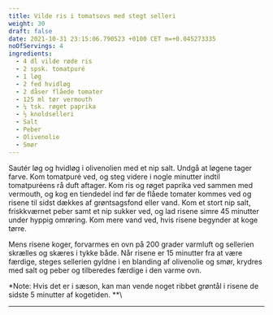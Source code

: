 ```yaml
---
title: Vilde ris i tomatsovs med stegt selleri
weight: 30
draft: false
date: 2021-10-31 23:15:06.790523 +0100 CET m=+0.045273335
noOfServings: 4
ingredients:
  - 4 dl vilde røde ris
  - 2 spsk. tomatpuré
  - 1 løg
  - 2 fed hvidløg
  - 2 dåser flåede tomater
  - 125 ml tør vermouth
  - ¼ tsk. røget paprika
  - ½ knoldselleri
  - Salt
  - Peber
  - Olivenolie
  - Smør
---
```




Sautér løg og hvidløg i olivenolien med et nip salt. Undgå at løgene
tager farve. Kom tomatpuré ved, og steg videre i nogle minutter indtil
tomatpuréens rå duft aftager. Kom ris og røget paprika ved sammen med
vermouth, og kog en tiendedel ind før de flåede tomater kommes ved og
risene til sidst dækkes af grøntsagsfond eller vand. Kom et stort nip
salt, friskkværnet peber samt et nip sukker ved, og lad risene simre 45
minutter under hyppig omrøring. Kom mere vand ved, hvis risene begynder
at koge tørre.

Mens risene koger, forvarmes en ovn på 200 grader varmluft og sellerien
skrælles og skæres i tykke både. Når risene er 15 minutter fra at være
færdige, steges sellerien gyldne i en blanding af olivenolie og smør,
krydres med salt og peber og tilberedes færdige i den varme ovn.

*Note: Hvis det er i sæson, kan man vende noget ribbet grøntål i risene
de sidste 5 minutter af kogetiden. **\
***

